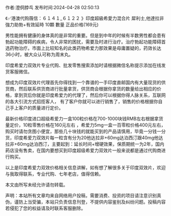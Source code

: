 <p>作者:澄侗脖乓 发布时间:2024-04-28 02:50:13</p>
<p>《✅港澳代购薇信：６１４１_６１２２ 》印度超級希愛力混合片 犀利士,他達拉非 強力助勃+有效延時 10顆 數量 正品价格(169元) </p>
									<p>男性能拥有健康的身体真的是非常的重要。但是到中年的时候有半数男性都会患有勃起功能障碍的疾病，令人非常的困扰，需要及时进行治疗。治疗勃起功能障碍首选药物治疗。市面上比较知名的此类药物希爱力那效果是毋庸置疑的，药效长达36小时，被大众认可称为周末丸。</p><p>印度希爱力双效片专业代购、批发零售搜索添加时请根据微信名称提示添加在线发货客服微信。</p><p></p><p>想成为印度双效片代理首先你得找到一个靠谱的一手印度直邮国内有大量现货的供货商，然后联系供货商进行批量拿货，供货商会根据你拿货的数量给出相应的价格，拿到货后你就是印度希爱力的代理了，然后你可以根据你得人脉关系，互联网的各大引流方式招揽客人， 有了客户你就可以进行销售了，销售的价格根据你自己手上客户的质量进行定价。</p><p>最新价格印度进口超级希爱力一盒100粒价格在700-1000块钱RMB左右根据拿货量定价，10粒零售价格在160元左右 ，希爱力5mg一盒一百零粒价格400元左右，购买时请勿贪图小便宜，那些几十块钱的就能买到的产品请慎用，毕竟一分钱一分货，印度希爱力双效片每一粒含有分为20他达拉非+60mg达泊西汀跟40mg他达拉非+60mg达泊西汀，主要起到：延长时间+增硬效果，保质期统一为2年，国内葯店没有售卖，在国内要想买到印度超级希爱力双效片一般来说都是通过代购商进行购买。</p><p>以上是印度希爱力双效价格相关信息讲解，如有想了解很多关于印度双效片，欢迎与我取得联系，专业代购、七年老店，值得信赖。</p><p>本文由所写未经允许请勿转载。</p>				声明：本站所有文章均来自网络用户投稿，需要消费、投资的项目请注意识别真伪，谨防上当受骗，本站只负责信息刊登，不提供内容鉴别及纠纷问题。投稿内容若侵犯了您的权益请及时联系客服删除。				
